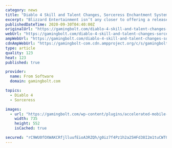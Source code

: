 ```yaml
---
category: news
title: "Diablo 4 Skill and Talent Changes, Sorceress Enchantment System Revealed"
excerpt: "Blizzard Entertainment isn’t any closer to offering a release date for Diablo 4. However, in its latest quarterly update, the development team does outline changes to the Skill system and Talents ..."
publishedDateTime: 2020-09-30T04:40:00Z
originalUrl: "https://gamingbolt.com/diablo-4-skill-and-talent-changes-sorceress-enchantment-system-revealed"
webUrl: "https://gamingbolt.com/diablo-4-skill-and-talent-changes-sorceress-enchantment-system-revealed"
ampWebUrl: "https://gamingbolt.com/diablo-4-skill-and-talent-changes-sorceress-enchantment-system-revealed/amp"
cdnAmpWebUrl: "https://gamingbolt-com.cdn.ampproject.org/c/s/gamingbolt.com/diablo-4-skill-and-talent-changes-sorceress-enchantment-system-revealed/amp"
type: article
quality: 123
heat: 123
published: true

provider:
  name: From Software
  domain: gamingbolt.com

topics:
  - Diablo 4
  - Sorceress

images:
  - url: "https://gamingbolt.com/wp-content/plugins/accelerated-mobile-pages/images/SD-default-image.png"
    width: 735
    height: 552
    isCached: true

secured: "rC9WU0fOXWAKCRfjlluufEioA3RZQh/g0iz7f4Pz1h2a25HFd38I2m1tuCWT0OrugiL7i3M3qXcJJQe385AI/rdiffJa8gOsS7lUwCLksX71EQern+IOxy/DIsRbvRqetj5YL/TYDzMdRxtRcvgIrXeXEVDnp7o2sZeX8qdPhhK+pMnRnXJ/Ba+PXHC4I6okbclWuzkSE88IdD1YQcNqSld5XWMzOL9wvqf8zb6RvyKf9aXDa47WNPtuqE86CANzliiGYcKEKqAnvNyCF1BS6SVdfhQ44YoEurwn4PtRkXAJz8cmTW3wBaAdWPjXzptD5GA0N0F0g0S8eM+ilcCyK6uVuFOOcjlQ5N+BTJT9NjE=;Jm/cuaLFjtjfbBZe+P9n1w=="
---
```


